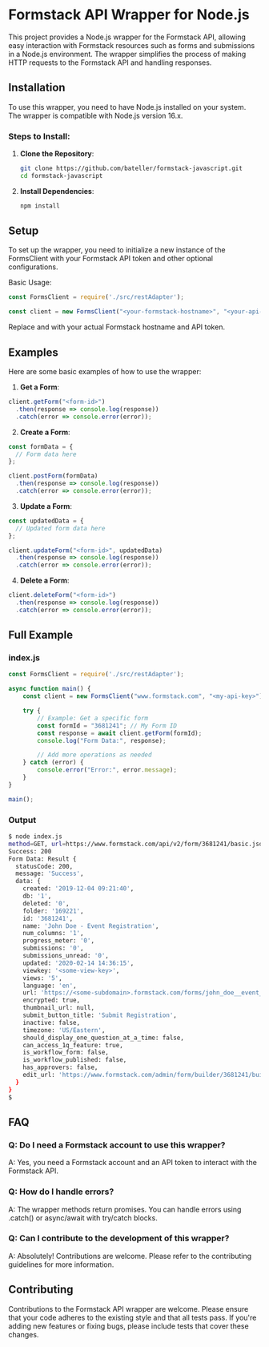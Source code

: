 # Formstack API Wrapper for Node.js

This project provides a Node.js wrapper for the Formstack API, allowing easy interaction with Formstack resources such as forms and submissions in a Node.js environment. The wrapper simplifies the process of making HTTP requests to the Formstack API and handling responses.

## Installation

To use this wrapper, you need to have Node.js installed on your system. The wrapper is compatible with Node.js version 16.x.

### Steps to Install:

1. **Clone the Repository**:
   ```bash
   git clone https://github.com/bateller/formstack-javascript.git
   cd formstack-javascript
   ```

2. **Install Dependencies**:
   ```bash
   npm install
   ```
## Setup
To set up the wrapper, you need to initialize a new instance of the FormsClient with your Formstack API token and other optional configurations.

Basic Usage:
```javascript
const FormsClient = require('./src/restAdapter');

const client = new FormsClient("<your-formstack-hostname>", "<your-api-token>");
```

Replace <your-formstack-hostname> and <your-api-token> with your actual Formstack hostname and API token.

## Examples
Here are some basic examples of how to use the wrapper:

1. **Get a Form**:
```javascript
client.getForm("<form-id>")
  .then(response => console.log(response))
  .catch(error => console.error(error));
```

2. **Create a Form**:
```javascript
const formData = {
  // Form data here
};

client.postForm(formData)
  .then(response => console.log(response))
  .catch(error => console.error(error));
```

3. **Update a Form**:
```javascript
const updatedData = {
  // Updated form data here
};

client.updateForm("<form-id>", updatedData)
  .then(response => console.log(response))
  .catch(error => console.error(error));
```

4. **Delete a Form**:
```javascript
client.deleteForm("<form-id>")
  .then(response => console.log(response))
  .catch(error => console.error(error));
```

## Full Example
### index.js
```javascript
const FormsClient = require('./src/restAdapter');

async function main() {
    const client = new FormsClient("www.formstack.com", "<my-api-key>");

    try {
        // Example: Get a specific form
        const formId = "3681241"; // My Form ID
        const response = await client.getForm(formId);
        console.log("Form Data:", response);

        // Add more operations as needed
    } catch (error) {
        console.error("Error:", error.message);
    }
}

main();
```

### Output
```bash
$ node index.js
method=GET, url=https://www.formstack.com/api/v2/form/3681241/basic.json, params=null
Success: 200
Form Data: Result {
  statusCode: 200,
  message: 'Success',
  data: {
    created: '2019-12-04 09:21:40',
    db: '1',
    deleted: '0',
    folder: '169221',
    id: '3681241',
    name: 'John Doe - Event Registration',
    num_columns: '1',
    progress_meter: '0',
    submissions: '0',
    submissions_unread: '0',
    updated: '2020-02-14 14:36:15',
    viewkey: '<some-view-key>',
    views: '5',
    language: 'en',
    url: 'https://<some-subdomain>.formstack.com/forms/john_doe__event_registration',
    encrypted: true,
    thumbnail_url: null,
    submit_button_title: 'Submit Registration',
    inactive: false,
    timezone: 'US/Eastern',
    should_display_one_question_at_a_time: false,
    can_access_1q_feature: true,
    is_workflow_form: false,
    is_workflow_published: false,
    has_approvers: false,
    edit_url: 'https://www.formstack.com/admin/form/builder/3681241/build'
  }
}
$
```

## FAQ
### Q: Do I need a Formstack account to use this wrapper?

A: Yes, you need a Formstack account and an API token to interact with the Formstack API.

### Q: How do I handle errors?

A: The wrapper methods return promises. You can handle errors using .catch() or async/await with try/catch blocks.

### Q: Can I contribute to the development of this wrapper?

A: Absolutely! Contributions are welcome. Please refer to the contributing guidelines for more information.

## Contributing
Contributions to the Formstack API wrapper are welcome. Please ensure that your code adheres to the existing style and that all tests pass. If you're adding new features or fixing bugs, please include tests that cover these changes.
